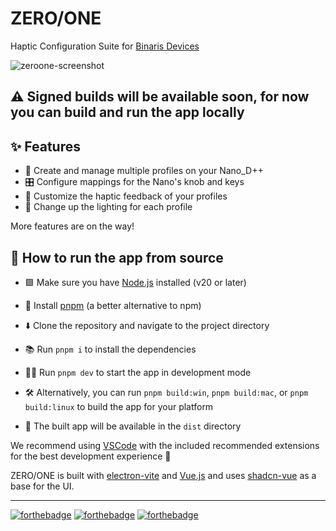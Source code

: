 # ZERO/ONE

Haptic Configuration Suite for [Binaris Devices](https://store.binaris.io/)

![zeroone-screenshot](https://github.com/katbinaris/zeroone/assets/34353377/7c9f576d-e142-4de2-a58f-ebb83ff6a472)

## ⚠️ Signed builds will be available soon, for now you can build and run the app locally

## ✨ Features

- 📃 Create and manage multiple profiles on your Nano_D++
- 🎛️ Configure mappings for the Nano's knob and keys
- 🤌 Customize the haptic feedback of your profiles
- 🎨 Change up the lighting for each profile

More features are on the way!

## 🚀 How to run the app from source

- 🟩 Make sure you have [Node.js](https://nodejs.org/en/) installed (v20 or later)

- 🏃 Install [pnpm](https://pnpm.io/installation) (a better alternative to npm)

- ⬇️ Clone the repository and navigate to the project directory

- 📚 Run `pnpm i` to install the dependencies

- 👨‍🔬 Run `pnpm dev` to start the app in development mode

- 🛠️ Alternatively, you can run `pnpm build:win`, `pnpm build:mac`, or `pnpm build:linux` to build the app for your platform

- 🔎 The built app will be available in the `dist` directory

We recommend using [VSCode](https://code.visualstudio.com/) with the included recommended extensions for the best development experience 💪

ZERO/ONE is built with [electron-vite](https://electron-vite.org/) and [Vue.js](https://vuejs.org/) and uses [shadcn-vue](https://www.shadcn-vue.com/) as a base for the UI.

---

[![forthebadge](https://forthebadge.com/images/badges/built-with-love.svg)](https://forthebadge.com) [![forthebadge](https://forthebadge.com/images/badges/powered-by-black-magic.svg)](https://forthebadge.com) [![forthebadge](https://forthebadge.com/images/badges/contains-cat-gifs.svg)](https://forthebadge.com)
